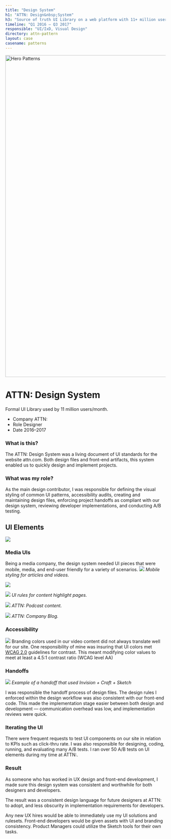```yaml
---
title: "Design System"
h1: "ATTN: Design&nbsp;System"
h3: "Source of truth UI Library on a web platform with 11+ million users a month."
timeline: "Q1 2016 – Q3 2017"
responsible: "UI/IxD, Visual Design"
directory: attn-pattern
layout: case
casename: patterns
---
```


<div class="hero-case {{ page.casename }}"><img class="hero-patterns" src="/images/hero_patterns.png" alt="Hero Patterns" width="2560" height="1008" /></div>

<div class="case-intro">
  <div class="left">
    <h1>ATTN: Design System</h1>
    <p class="subtitle">Formal UI Library used by 11 million users/month.</p>
  </div>
  <div class="right">
    <ul class="quick-info">
      <li><span class="quick-info-a">Company</span> <span class="quick-info-b">ATTN:</span></li>
      <li><span class="quick-info-a">Role</span>  <span class="quick-info-b">Designer</span></li>
      <li><span class="quick-info-a">Date</span>  <span class="quick-info-b">2016–2017</span></li>
    </ul>
  </div>
</div>

### What is this?
The ATTN: Design System was a living document of UI standards for the website attn.com. Both design files and front-end artifacts, this system enabled us to quickly design and implement projects.

### What was my role?
As the main design contributor, I was responsible for defining the visual styling of common UI patterns, accessibility audits, creating and maintaining design files, enforcing project handoffs as compliant with our design system, reviewing developer implementations, and conducting A/B testing.


## UI Elements

![](/images/case/system-spacing.png)

### Media UIs
Being a media company, the design system needed UI pieces that were mobile, media, and end-user friendly for a variety of scenarios.
![](/images/case/ri-mobile-1.png)
*Mobile styling for articles and videos.*

![](/images/case/master-teaser.png)

![](/images/case/highlights.png)
*UI rules for content highlight pages.*

![](/images/case/podcast.png)
*ATTN: Podcast content.*

![](/images/case/blog.png)
*ATTN: Company Blog.*

### Accessibility
![](/images/case/audit.png)
Branding colors used in our video content did not always translate well for our site. One responsibility of mine was insuring that UI colors met [WCAG 2.0](https://www.w3.org/TR/WCAG20/) guidelines for contrast. This meant modifying color values to meet at least a 4.5:1 contrast ratio (WCAG level AA)

### Handoffs
![](/images/case/inspect.png)
*Example of a handoff that used Invision + Craft + Sketch*

I was responsible the handoff process of design files. The design rules I enforced within the design workflow was also consistent with our front-end code. This made the implementation stage easier between both design and development — communication overhead was low, and implementation reviews were quick.

### Iterating the UI

There were frequent requests to test UI components on our site in relation to KPIs such as click-thru rate. I was also responsible for designing, coding, running, and evaluating many A/B tests. I ran over 50 A/B tests on UI elements during my time at ATTN:.

### Result
As someone who has worked in UX design and front-end development, I made sure this design system was consistent and worthwhile for both designers and developers.

The result was a consistent design language for future designers at ATTN: to adopt, and less obscurity in implementation requirements for developers.

Any new UX hires would be able to immediately use my UI solutions and rulesets. Front-end developers would be given assets with UI and branding consistency. Product Managers could utilize the Sketch tools for their own tasks.
